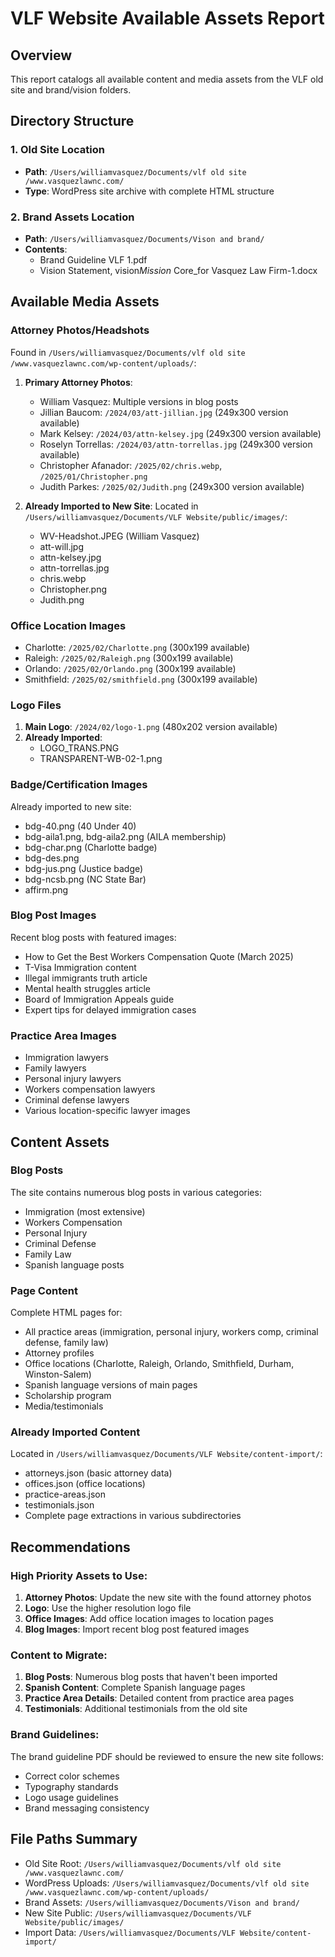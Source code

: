 # VLF Website Available Assets Report

## Overview

This report catalogs all available content and media assets from the VLF old site and brand/vision folders.

## Directory Structure

### 1. Old Site Location

- **Path**: `/Users/williamvasquez/Documents/vlf old site /www.vasquezlawnc.com/`
- **Type**: WordPress site archive with complete HTML structure

### 2. Brand Assets Location

- **Path**: `/Users/williamvasquez/Documents/Vison and brand/`
- **Contents**:
  - Brand Guideline VLF 1.pdf
  - Vision Statement, vision*Mission* Core_for Vasquez Law Firm-1.docx

## Available Media Assets

### Attorney Photos/Headshots

Found in `/Users/williamvasquez/Documents/vlf old site /www.vasquezlawnc.com/wp-content/uploads/`:

1. **Primary Attorney Photos**:

   - William Vasquez: Multiple versions in blog posts
   - Jillian Baucom: `/2024/03/att-jillian.jpg` (249x300 version available)
   - Mark Kelsey: `/2024/03/attn-kelsey.jpg` (249x300 version available)
   - Roselyn Torrellas: `/2024/03/attn-torrellas.jpg` (249x300 version available)
   - Christopher Afanador: `/2025/02/chris.webp`, `/2025/01/Christopher.png`
   - Judith Parkes: `/2025/02/Judith.png` (249x300 version available)

2. **Already Imported to New Site**:
   Located in `/Users/williamvasquez/Documents/VLF Website/public/images/`:
   - WV-Headshot.JPEG (William Vasquez)
   - att-will.jpg
   - attn-kelsey.jpg
   - attn-torrellas.jpg
   - chris.webp
   - Christopher.png
   - Judith.png

### Office Location Images

- Charlotte: `/2025/02/Charlotte.png` (300x199 available)
- Raleigh: `/2025/02/Raleigh.png` (300x199 available)
- Orlando: `/2025/02/Orlando.png` (300x199 available)
- Smithfield: `/2025/02/smithfield.png` (300x199 available)

### Logo Files

1. **Main Logo**: `/2024/02/logo-1.png` (480x202 version available)
2. **Already Imported**:
   - LOGO_TRANS.PNG
   - TRANSPARENT-WB-02-1.png

### Badge/Certification Images

Already imported to new site:

- bdg-40.png (40 Under 40)
- bdg-aila1.png, bdg-aila2.png (AILA membership)
- bdg-char.png (Charlotte badge)
- bdg-des.png
- bdg-jus.png (Justice badge)
- bdg-ncsb.png (NC State Bar)
- affirm.png

### Blog Post Images

Recent blog posts with featured images:

- How to Get the Best Workers Compensation Quote (March 2025)
- T-Visa Immigration content
- Illegal immigrants truth article
- Mental health struggles article
- Board of Immigration Appeals guide
- Expert tips for delayed immigration cases

### Practice Area Images

- Immigration lawyers
- Family lawyers
- Personal injury lawyers
- Workers compensation lawyers
- Criminal defense lawyers
- Various location-specific lawyer images

## Content Assets

### Blog Posts

The site contains numerous blog posts in various categories:

- Immigration (most extensive)
- Workers Compensation
- Personal Injury
- Criminal Defense
- Family Law
- Spanish language posts

### Page Content

Complete HTML pages for:

- All practice areas (immigration, personal injury, workers comp, criminal defense, family law)
- Attorney profiles
- Office locations (Charlotte, Raleigh, Orlando, Smithfield, Durham, Winston-Salem)
- Spanish language versions of main pages
- Scholarship program
- Media/testimonials

### Already Imported Content

Located in `/Users/williamvasquez/Documents/VLF Website/content-import/`:

- attorneys.json (basic attorney data)
- offices.json (office locations)
- practice-areas.json
- testimonials.json
- Complete page extractions in various subdirectories

## Recommendations

### High Priority Assets to Use:

1. **Attorney Photos**: Update the new site with the found attorney photos
2. **Logo**: Use the higher resolution logo file
3. **Office Images**: Add office location images to location pages
4. **Blog Images**: Import recent blog post featured images

### Content to Migrate:

1. **Blog Posts**: Numerous blog posts that haven't been imported
2. **Spanish Content**: Complete Spanish language pages
3. **Practice Area Details**: Detailed content from practice area pages
4. **Testimonials**: Additional testimonials from the old site

### Brand Guidelines:

The brand guideline PDF should be reviewed to ensure the new site follows:

- Correct color schemes
- Typography standards
- Logo usage guidelines
- Brand messaging consistency

## File Paths Summary

- Old Site Root: `/Users/williamvasquez/Documents/vlf old site /www.vasquezlawnc.com/`
- WordPress Uploads: `/Users/williamvasquez/Documents/vlf old site /www.vasquezlawnc.com/wp-content/uploads/`
- Brand Assets: `/Users/williamvasquez/Documents/Vison and brand/`
- New Site Public: `/Users/williamvasquez/Documents/VLF Website/public/images/`
- Import Data: `/Users/williamvasquez/Documents/VLF Website/content-import/`
